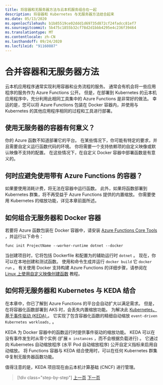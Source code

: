 ```yaml
---
title: 将容器和无服务器方法与云本机服务组合在一起
description: 将容器和 Kubernetes 与无服务器方法结合起来
ms.date: 05/13/2020
ms.openlocfilehash: b1b85519ce02ddd1d69735d872cf24fadcc81ef7
ms.sourcegitcommit: 5b475c1855b32cf78d2d1bbb4295e4c236f39464
ms.translationtype: MT
ms.contentlocale: zh-CN
ms.lasthandoff: 09/24/2020
ms.locfileid: "91160887"
---
```

# <a name="combining-containers-and-serverless-approaches"></a>合并容器和无服务器方法

云本机应用程序通常实现利用容器和业务流程的服务。 通常会有机会将一些应用程序的服务作为 Azure Functions 公开。 但是，在部署到 Kubernetes 的云本机应用程序中，充分利用此相同工具集中的 Azure Functions 是非常好的做法。 幸运的是，您可以将 Azure Functions 包装在 Docker 容器内，并使用与 Kubernetes 的其他应用程序相同的过程和工具进行部署。

## <a name="when-does-it-make-sense-to-use-containers-with-serverless"></a>使用无服务器的容器有何意义？

你的 Azure 函数不知道部署它的平台。 在某些情况下，你可能有特定的要求，并且需要自定义运行函数代码的环境。 你将需要一个支持依赖项的自定义映像或默认映像不支持的配置。 在这些情况下，在自定义 Docker 容器中部署函数是有意义的。

## <a name="when-should-you-avoid-using-containers-with-azure-functions"></a>何时应避免使用带有 Azure Functions 的容器？

如果要使用消耗计费，将无法在容器中运行函数。 此外，如果将函数部署到 Kubernetes 群集，将不再受益于 Azure Functions 提供的内置缩放。 你需要使用 Kubernetes 的缩放功能，详见本章前面所述。

## <a name="how-to-combine-serverless-and-docker-containers"></a>如何组合无服务器和 Docker 容器

若要将 Azure 函数包装在 Docker 容器中，请安装 [Azure Functions Core Tools](https://github.com/Azure/azure-functions-core-tools) ，并运行以下命令：

```console
func init ProjectName --worker-runtime dotnet --docker
```

当创建项目时，它将包括 Dockerfile 和配置为的辅助运行时 `dotnet` 。 现在，你可以在本地创建和测试函数。 使用和命令生成并运行  `docker build` 它 `docker run` 。 有关使用 Docker 支持构建 Azure Functions 的详细步骤，请参阅在 [Linux 上使用自定义映像创建函数](/azure/azure-functions/functions-create-function-linux-custom-image) 教程。

## <a name="how-to-combine-serverless-and-kubernetes-with-keda"></a>如何将无服务器和 Kubernetes 与 KEDA 结合

在本章中，你已了解到 Azure Functions 的平台会自动扩大以满足需求。 但是，在将容器化函数部署到 AKS 时，会丢失内置缩放功能。 为解决此 [Kubernetes，基于事件驱动 (KEDA) ](/azure/azure-functions/functions-kubernetes-keda)。 它实现了包含容器化函数的精细自动缩放 `event-driven Kubernetes workloads,` 。

KEDA 为 Docker 容器中的函数运行时提供事件驱动的缩放功能。 KEDA 可以在没有事件发生时从零个实例 (扩展 `n instances` ，而不会根据负载进行) 。 它通过向 Kubernetes 自动缩放程序 (水平 Pod 自动缩放程序) 公开自定义指标来启用自动缩放。 将 Functions 容器与 KEDA 结合使用时，可以在任何 Kubernetes 群集中复制无服务器函数功能。

值得注意的是，KEDA 项目现在由云本机计算基础 (CNCF) 进行管理。

>[!div class="step-by-step"]
>[上一页](leverage-serverless-functions.md)
>[下一页](deploy-containers-azure.md)
